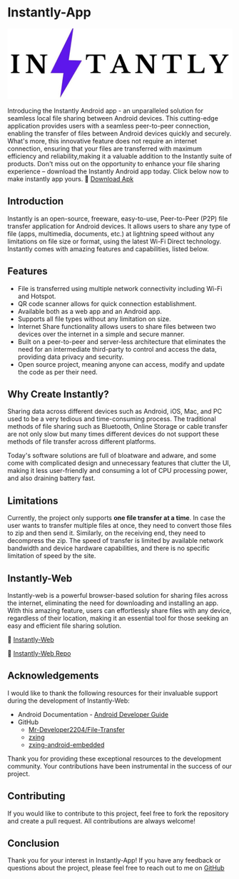 
# Instantly-App

![Instantly-App Logo](https://github.com/Sagarmishra-C30/Instantly-Web/blob/master/img/navLogo.jpg)

Introducing the Instantly Android app - an unparalleled solution for seamless local file sharing between Android devices. This cutting-edge application provides users with a seamless peer-to-peer connection, enabling the transfer of files between Android devices quickly and securely. What's more, this innovative feature does not require an internet connection, ensuring that your files are transferred with maximum efficiency and reliability,making it a valuable addition to the Instantly suite of products. 
 Don't miss out on the opportunity to enhance your file sharing experience – download the Instantly Android app today. Click below now to make instantly app yours.
🔗 [Download Apk](https://github.com/Sagarmishra-C30/Instantly-App/releases/download/v1.0/Instantly.apk)

## Introduction
Instantly is an open-source, freeware, easy-to-use, Peer-to-Peer (P2P) file transfer application for Android devices. It allows users to share any type of file (apps, multimedia, documents, etc.) at lightning speed without any limitations on file size or format, using the latest Wi-Fi Direct technology. Instantly comes with amazing features and capabilities, listed below.



## Features

- File is transferred using multiple network connectivity including Wi-Fi and Hotspot.
- QR code scanner allows for quick connection establishment.
- Available both as a web app and an Android app.
- Supports all file types without any limitation on size.
- Internet Share functionality allows users to share files between two devices over the internet in a simple and secure manner.
- Built on a peer-to-peer and server-less architecture that eliminates the need for an intermediate third-party to control and access the data, providing data privacy and security.
- Open source project, meaning anyone can access, modify and update the code as per their need.


## Why Create Instantly?
Sharing data across different devices such as Android, iOS, Mac, and PC used to be a very tedious and time-consuming process. The traditional methods of file sharing such as Bluetooth, Online Storage or cable transfer are not only slow but many times different devices do not support these methods of file transfer across different platforms. 

Today's software solutions are full of bloatware and adware, and some come with complicated design and unnecessary features that clutter the UI, making it less user-friendly and consuming a lot of CPU processing power, and also draining battery fast.

## Limitations
Currently, the project only supports **one file transfer at a time**. In case the user wants to transfer multiple files at once, they need to convert those files to zip and then send it. Similarly, on the receiving end, they need to decompress the zip. The speed of transfer is limited by available network bandwidth and device hardware capabilities, and there is no specific limitation of speed by the site.
## Instantly-Web
Instantly-web is a powerful browser-based solution for sharing files across the internet, eliminating the need for downloading and installing an app. With this amazing feature, users can effortlessly share files with any device, regardless of their location, making it an essential tool for those seeking an easy and efficient file sharing solution.

🔗 [Instantly-Web](https://instantly-web.vercel.app/)

🔗 [Instantly-Web Repo](https://github.com/Sagarmishra-C30/Instantly-Web)

## Acknowledgements

I would like to thank the following resources for their invaluable support during the development of Instantly-Web:

- Android Documentation - [Android Developer Guide](https://developer.android.com/guide)
- GitHub
    - [Mr-Developer2204/File-Transfer](https://github.com/Mr-Developer2204/File-Transfer)
    - [zxing](https://github.com/zxing/zxing)
    - [zxing-android-embedded](https://github.com/journeyapps/zxing-android-embedded)

Thank you for providing these exceptional resources to the development community. Your contributions have been instrumental in the success of our project.


## Contributing

If you would like to contribute to this project, feel free to fork the repository and create a pull request. All contributions are always welcome!



## Conclusion
Thank you for your interest in Instantly-App! If you have any feedback or questions about the project, please feel free to reach out to me on [GitHub](https://github.com/Sagarmishra-C30)

